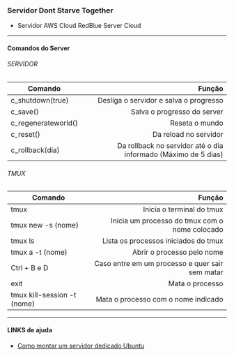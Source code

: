 ### Servidor Dont Starve Together

- Servidor AWS Cloud RedBlue Server Cloud

------------


#### Comandos do Server

###### SERVIDOR
| Comando      | Função |
| --------- | -----:|
| c_shutdown(true)  | Desliga o servidor e salva o progresso |
| c_save()     | Salva o progresso do server |
| c_regenerateworld()      |  Reseta o mundo |
| c_reset() | Da reload no servidor |
| c_rollback(dia) | Da rollback no servidor até o dia informado (Máximo de 5 dias) |

###### TMUX
| Comando | Função |
|------------| ---------:|
| tmux | Inicia o terminal do tmux |
| tmux new -s (nome) | Inicia um processo do tmux com o nome colocado|
| tmux ls | Lista os processos iniciados do tmux |
| tmux a -t (nome) | Abrir o processo pelo nome |
| Ctrl + B e D | Caso entre em um processo e quer sair sem matar |
| exit | Mata o processo |
| tmux kill-session -t (nome) | Mata o processo com o nome indicado |

------------

#### LINKS de ajuda

- [Como montar um servidor dedicado Ubuntu](https://forums.kleientertainment.com/forums/topic/64441-dedicated-server-quick-setup-guide-linux/)
